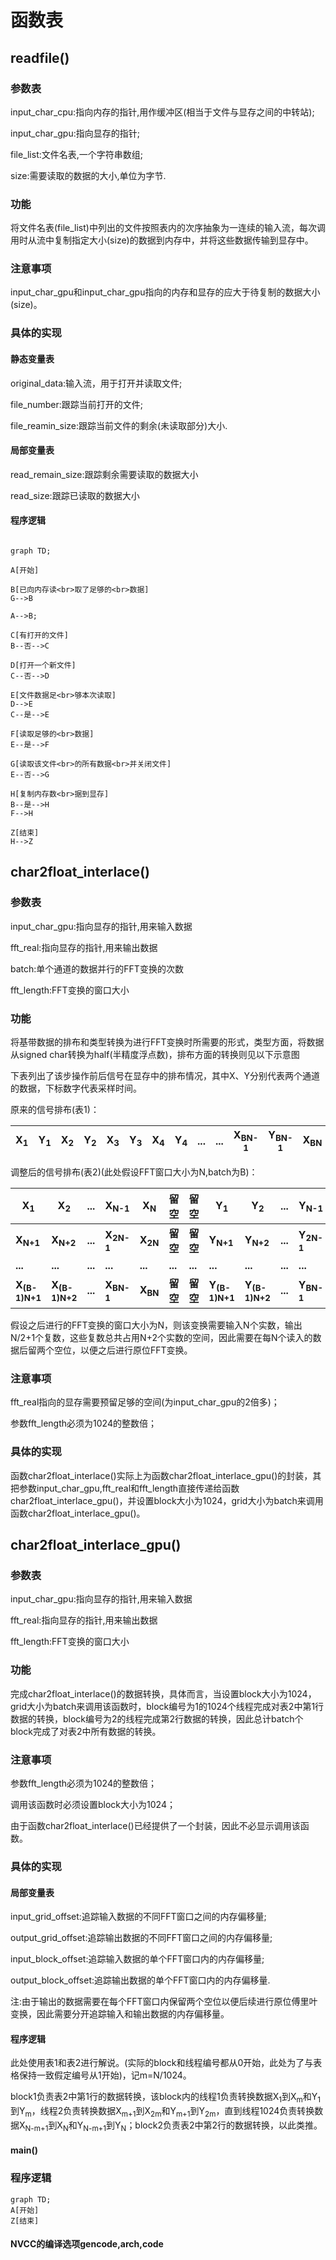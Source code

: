 # 函数表

## readfile()

### 参数表

input_char_cpu:指向内存的指针,用作缓冲区(相当于文件与显存之间的中转站);

input_char_gpu:指向显存的指针;

file_list:文件名表,一个字符串数组;

size:需要读取的数据的大小,单位为字节.

### 功能

将文件名表(file_list)中列出的文件按照表内的次序抽象为一连续的输入流，每次调用时从流中复制指定大小(size)的数据到内存中，并将这些数据传输到显存中。

### 注意事项

input_char_gpu和input_char_gpu指向的内存和显存的应大于待复制的数据大小(size)。

### 具体的实现

#### 静态变量表

original_data:输入流，用于打开并读取文件;

file_number:跟踪当前打开的文件;

file_reamin_size:跟踪当前文件的剩余(未读取部分)大小.

#### 局部变量表

read_remain_size:跟踪剩余需要读取的数据大小

read_size:跟踪已读取的数据大小

#### 程序逻辑

```mermaid

graph TD;

A[开始]

B[已向内存读<br>取了足够的<br>数据]
G-->B

A-->B;

C[有打开的文件]
B--否-->C

D[打开一个新文件]
C--否-->D

E[文件数据足<br>够本次读取]
D-->E
C--是-->E

F[读取足够的<br>数据]
E--是-->F

G[读取该文件<br>的所有数据<br>并关闭文件]
E--否-->G

H[复制内存数<br>据到显存]
B--是-->H
F-->H

Z[结束]
H-->Z

```

## char2float_interlace()

### 参数表

input_char_gpu:指向显存的指针,用来输入数据​

fft_real:指向显存的指针,用来输出数据

batch:单个通道的数据并行的FFT变换的次数

fft_length:FFT变换的窗口大小

### 功能

将基带数据的排布和类型转换为进行FFT变换时所需要的形式，类型方面，将数据从signed char转换为half(半精度浮点数)，排布方面的转换则见以下示意图

下表列出了该步操作前后信号在显存中的排布情况，其中X、Y分别代表两个通道的数据，下标数字代表采样时间。

原来的信号排布(表1)：

| X<sub>1</sub> | Y<sub>1</sub> | X<sub>2</sub> | Y<sub>2</sub> | X<sub>3</sub> | Y<sub>3</sub> | X<sub>4</sub> | Y<sub>4</sub> | ...  | ...  | X<sub>BN-1</sub> | Y<sub>BN-1</sub> | X<sub>BN</sub> | Y<sub>BN</sub> |
| ------------- | ------------- | ------------- | ------------- | ------------- | ------------- | ------------- | ------------- | ---- | :--- | ---------------- | ---------------- | -------------- | -------------- |

调整后的信号排布(表2)(此处假设FFT窗口大小为N,batch为B)：

| X<sub>1</sub>            | X<sub>2</sub>            | ...     | X<sub>N-1</sub>      | X<sub>N</sub>      | 留空     | 留空     | Y<sub>1</sub>            | Y<sub>2</sub>            | ...     | Y<sub>N-1</sub>      | Y<sub>N</sub>      | 留空     | 留空     |
| ------------------------ | ------------------------ | ------- | -------------------- | ------------------ | -------- | -------- | ------------------------ | ------------------------ | ------- | -------------------- | ------------------ | -------- | -------- |
| **X<sub>N+1</sub>**      | **X<sub>N+2</sub>**      | **...** | **X<sub>2N-1</sub>** | **X<sub>2N</sub>** | **留空** | **留空** | **Y<sub>N+1</sub>**      | **Y<sub>N+2</sub>**      | **...** | **Y<sub>2N-1</sub>** | **Y<sub>2N</sub>** | **留空** | **留空** |
| **...**                  | **...**                  | **...** | **...**              | **...**            | **...**  | **...**  | **...**                  | **...**                  | **...** | **...**              | **...**            | **...**  | **...**  |
| **X<sub>(B-1)N+1</sub>** | **X<sub>(B-1)N+2</sub>** | **...** | **X<sub>BN-1</sub>** | **X<sub>BN</sub>** | **留空** | **留空** | **Y<sub>(B-1)N+1</sub>** | **Y<sub>(B-1)N+2</sub>** | **...** | **Y<sub>BN-1</sub>** | **Y<sub>BN</sub>** | **留空** | **留空** |

假设之后进行的FFT变换的窗口大小为N，则该变换需要输入N个实数，输出N/2+1个复数，这些复数总共占用N+2个实数的空间，因此需要在每N个读入的数据后留两个空位，以便之后进行原位FFT变换。

### 注意事项

fft_real指向的显存需要预留足够的空间(为input_char_gpu的2倍多)；

参数fft_length必须为1024的整数倍；

### 具体的实现

函数char2float_interlace()实际上为函数char2float_interlace_gpu()的封装，其把参数input_char_gpu,fft_real和fft_length直接传递给函数char2float_interlace_gpu()，并设置block大小为1024，grid大小为batch来调用函数char2float_interlace_gpu()。

## char2float_interlace_gpu()

### 参数表

input_char_gpu:指向显存的指针,用来输入数据​

fft_real:指向显存的指针,用来输出数据

fft_length:FFT变换的窗口大小

### 功能

完成char2float_interlace()的数据转换，具体而言，当设置block大小为1024，grid大小为batch来调用该函数时，block编号为1的1024个线程完成对表2中第1行数据的转换，block编号为2的线程完成第2行数据的转换，因此总计batch个block完成了对表2中所有数据的转换。

### 注意事项

参数fft_length必须为1024的整数倍；

调用该函数时必须设置block大小为1024；

由于函数char2float_interlace()已经提供了一个封装，因此不必显示调用该函数。

### 具体的实现

#### 局部变量表

input_grid_offset:追踪输入数据的不同FFT窗口之间的内存偏移量;

output_grid_offset:追踪输出数据的不同FFT窗口之间的内存偏移量;

input_block_offset:追踪输入数据的单个FFT窗口内的内存偏移量;

output_block_offset:追踪输出数据的单个FFT窗口内的内存偏移量.

注:由于输出的数据需要在每个FFT窗口内保留两个空位以便后续进行原位傅里叶变换，因此需要分开追踪输入和输出数据的内存偏移量。

#### 程序逻辑

此处使用表1和表2进行解说。(实际的block和线程编号都从0开始，此处为了与表格保持一致假定编号从1开始)，记m=N/1024。

block1负责表2中第1行的数据转换，该block内的线程1负责转换数据X<sub>1</sub>到X<sub>m</sub>和Y<sub>1</sub>到Y<sub>m</sub>，线程2负责转换数据X<sub>m+1</sub>到X<sub>2m</sub>和Y<sub>m+1</sub>到Y<sub>2m</sub>，直到线程1024负责转换数据X<sub>N-m+1</sub>到X<sub>N</sub>和Y<sub>N-m+1</sub>到Y<sub>N</sub>；block2负责表2中第2行的数据转换，以此类推。

#### main()

### 程序逻辑



```mermaid
graph TD;
A[开始]
Z[结束]
```

#### NVCC的编译选项gencode,arch,code


